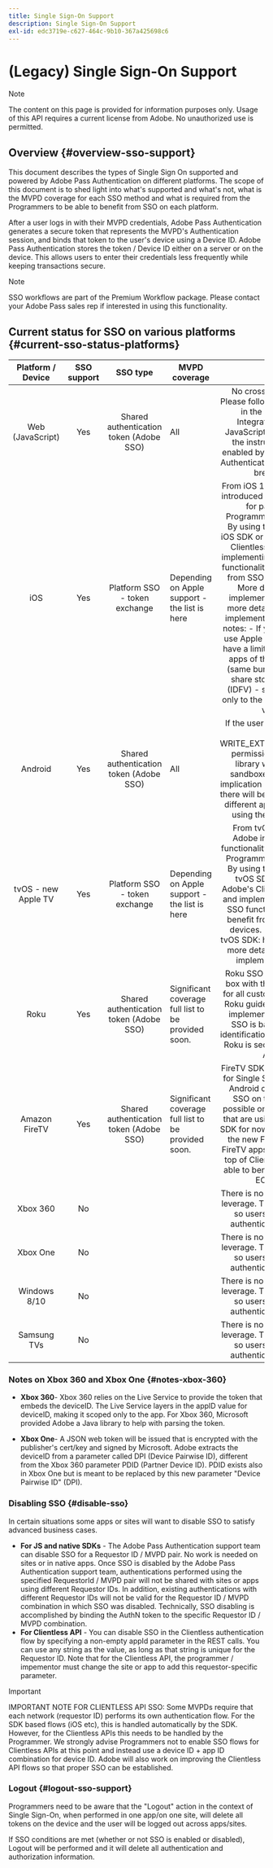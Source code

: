 ```yaml
---
title: Single Sign-On Support
description: Single Sign-On Support
exl-id: edc3719e-c627-464c-9b10-367a425698c6
---
```

# (Legacy) Single Sign-On Support

>[!NOTE]
>
>The content on this page is provided for information purposes only. Usage of this API requires a current license from Adobe. No unauthorized use is permitted.

## Overview {#overview-sso-support}

This document describes the types of Single Sign On supported and powered by Adobe Pass Authentication on different platforms. The scope of this document is to shed light into what's supported and what's not, what is the MVPD coverage for each SSO method and what is required from the Programmers to be able to benefit from SSO on each platform.

After a user logs in with their MVPD credentials, Adobe Pass Authentication generates a secure token that represents the MVPD's Authentication session, and binds that token to the user's device using a Device ID. Adobe Pass Authentication stores the token / Device ID either on a server or on the device. This allows users to enter their credentials less frequently while keeping transactions secure.

>[!NOTE]
>
>SSO workflows are part of the Premium Workflow package. Please contact your Adobe Pass sales rep if interested in using this functionality.

## Current status for SSO on various platforms {#current-sso-status-platforms}

|  Platform / Device  | SSO support |                SSO type                 | MVPD coverage                                       |                                                                                                                                                                                                                                                                                                Notes                                                                                                                                                                                                                                                                                               |
|:-------------------:|:-----------:|:---------------------------------------:|-----------------------------------------------------|:--------------------------------------------------------------------------------------------------------------------------------------------------------------------------------------------------------------------------------------------------------------------------------------------------------------------------------------------------------------------------------------------------------------------------------------------------------------------------------------------------------------------------------------------------------------------------------------------------:|
| Web (JavaScript)    | Yes         | Shared authentication token (Adobe SSO) | All                                                 | No cross-browser SSO Please follow the instructions in the Programmer Integration Guide for JavaScript. Upon following the instructions, SSO is enabled by default.  Enabling Authentication per Requestor breaks SSO                                                                                                                                                                                                                                                                                                                                                                              |
| iOS                 | Yes         | Platform SSO - token exchange           | Depending on Apple support - the list is here       | From iOS 10, Apple & Adobe introduced SSO functionality for participating Programmers and MVPDs. By using the latest Adobe iOS SDK or by using Adobe's Clientless REST API and implementing the Apple SSO functionality you can benefit from SSO on iOS devices. More details on SDK implementation here and more details on Clientless implementation here. Extra notes: - If you don't want to use Apple SSO you can still have a limited SSO between apps of the same vendor (same bundle ID) that can share storage and an ID (IDFV) - so SSO is limited only to the apps of the same vendor.  |
| Android             | Yes         | Shared authentication token (Adobe SSO) | All                                                 | If the user does not accept the WRITE_EXTERNAL_STORAGE permission request, the library will use a local sandboxed storage. The implication in this case is that there will be no SSO between different applications when using the local storage.                                                                                                                                                                                                                                                                                                                                                  |
| tvOS - new Apple TV | Yes         | Platform SSO - token exchange           | Depending on Apple support - the list is here       | From tvOS 10, Apple & Adobe introduced SSO functionality for participating Programmers and MVPDs. By using the latest Adobe tvOS SDK or by using Adobe's Clientless REST API and implementing the Apple SSO functionality you can benefit from SSO on tvOS devices. More details on tvOS SDK: here and here and more details on Clientless implementation here.                                                                                                                                                                                                                                    |
| Roku                | Yes         | Shared authentication token (Adobe SSO) | Significant coverage full list to be provided soon. | Roku SSO works out of the box with the Clientless API for all customers respecting Roku guidelines, no special implementation required. SSO is based on device identification information that Roku is securely sending to Adobe.                                                                                                                                                                                                                                                                                                                                                                  |
| Amazon FireTV       | Yes         | Shared authentication token (Adobe SSO) | Significant coverage full list to be provided soon. | FireTV SDK provides support for Single Sign On based on Android capabilities. The SSO on this platform is possible only between apps that are using Adobe FireTV SDK for now. More info about the new FireTV SDK here. FireTV apps implemented on top of Clientless API will be able to benefit from SSO by EOY 2018.                                                                                                                                                                                                                                                                              |
| Xbox 360            | No          |                                         |                                                     | There is no Device ID we can leverage. There is an App ID, so users don't have to authenticate every time.                                                                                                                                                                                                                                                                                                                                                                                                                                                                                         |
| Xbox One            | No          |                                         |                                                     | There is no Device ID we can leverage. There is an App ID, so users don't have to authenticate every time.                                                                                                                                                                                                                                                                                                                                                                                                                                                                                         |
| Windows 8/10        | No          |                                         |                                                     | There is no Device ID we can leverage. There is an App ID, so users don't have to authenticate every time.                                                                                                                                                                                                                                                                                                                                                                                                                                                                                         |
| Samsung TVs         | No          |                                         |                                                     | There is no Device ID we can leverage. There is an App ID, so users don't have to authenticate every time.                                                                                                                                                                                                                                                                                                                                                                                                                                                                                         |

### Notes on Xbox 360 and Xbox One {#notes-xbox-360}

* **Xbox 360**- Xbox 360 relies on the Live Service to provide the token that embeds the deviceID. The Live Service layers in the appID value for deviceID, making it scoped only to the app. For Xbox 360, Microsoft provided Adobe a Java library to help with parsing the token.

* **Xbox One**- A JSON web token will be issued that is encrypted with the publisher's cert/key and signed by Microsoft. Adobe extracts the deviceID from a parameter called DPI (Device Pairwise ID), different from the Xbox 360 parameter PDID (Partner Device ID). PDID exists also in Xbox One but is meant to be replaced by this new parameter "Device Pairwise ID" (DPI).


### Disabling SSO {#disable-sso}

In certain situations some apps or sites will want to disable SSO to satisfy advanced business cases.  

* **For JS and native SDKs** - The Adobe Pass Authentication support team can disable SSO for a Requestor ID / MVPD pair. No work is needed on sites or in native apps.  Once SSO is disabled by the Adobe Pass Authentication support team, authentications performed using the specified RequestorId / MVPD pair will not be shared with sites or apps using different Requestor IDs. In addition, existing authentications with different Requestor IDs will not be valid for the Requestor ID / MVPD combination in which SSO was disabled. Technically, SSO disabling is accomplished by binding the AuthN token to the specific Requestor ID / MVPD combination.
* **For Clientless API** - You can disable SSO in the Clientless authentication flow by specifying a non-empty appId parameter in the REST calls. You can use any string as the value, as long as that string is unique for the Requestor ID. Note that for the Clientless API, the programmer / impementor must change the site or app to add this requestor-specific parameter.

>[!IMPORTANT]
>
>IMPORTANT NOTE FOR CLIENTLESS API SSO: Some MVPDs require that each network (requestor ID) performs its own authentication flow. For the SDK based flows (iOS etc), this is handled automatically by the SDK. However, for the Clientless APIs this needs to be handled by the Programmer. We strongly advise Programmers not to enable SSO flows for Clientless APIs at this point and instead use a device ID + app ID combination for device ID. Adobe will also work on improving the Clientless API flows so that proper SSO can be established. 

### Logout {#logout-sso-support}

Programmers need to be aware that the "Logout" action in the context of Single Sign-On, when performed in one app/on one site, will delete all tokens on the device and the user will be logged out across apps/sites.

If SSO conditions are met (whether or not SSO is enabled or disabled), Logout will be performed and it will delete all authentication and authorization information.
